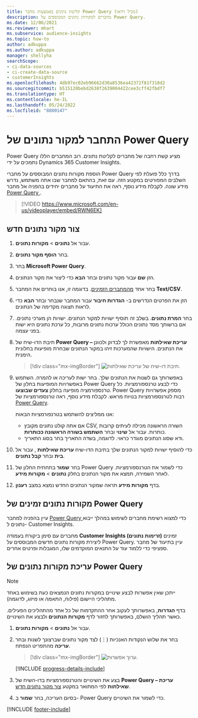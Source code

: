 ```yaml
---
title: קליטת נתונים באמצעות מחבר Power Query (מכיל וידאו)
description: מחברים למקורות נתונים המבוססים על Power Query.
ms.date: 12/06/2021
ms.reviewer: mhart
ms.subservice: audience-insights
ms.topic: how-to
author: adkuppa
ms.author: adkuppa
manager: shellyha
searchScope:
- ci-data-sources
- ci-create-data-source
- customerInsights
ms.openlocfilehash: 4db97ec02eb96662d30a8536ea42372f81f318d2
ms.sourcegitcommit: b515120bebd2638f2639004422cee3cff42fbdf7
ms.translationtype: HT
ms.contentlocale: he-IL
ms.lasthandoff: 05/24/2022
ms.locfileid: "8800147"
---
```

# <a name="connect-to-a-power-query-data-source"></a>התחבר למקור נתונים של Power Query

Power Query מציע קשת רחבה של מחברים לקליטת נתונים. רוב המחברים הללו נתמכים על ידי Dynamics 365 Customer Insights. 

הוספת מקורות נתונים המבוססים על מחברי Power Query בדרך כלל פועלת לפי השלבים המפורטים במקטע הזה. עם זאת, בהתאם למחבר שבו אתה משתמש, נדרש מידע שונה. לקבלת מידע נוסף, ראה את התיעוד על מחברים יחידים בהפניה אל מחבר [Power Query ](/power-query/connectors/).

> [!VIDEO https://www.microsoft.com/en-us/videoplayer/embed/RWN6EK]

## <a name="create-a-new-data-source"></a>צור מקור נתונים חדש

1. עבור אל **נתונים** > **מקורות נתונים**.

1. בחר **הוסף מקור נתונים**.

1. בחר **Microsoft Power Query**.

1. הזן **שם** עבור מקור נתונים ובחר **הבא** כדי ליצור את מקור הנתונים.

1. בחר אחד [מהמחברים הזמינים](#available-power-query-data-sources). בדוגמה זו, אנו בוחרים את המחבר **Text/CSV**.

1. הזן את הפרטים הנדרשים ב- **הגדרות חיבור** עבור המחבר שנבחר ובחר **הבא** כדי לראות תצוגה מקדימה של הנתונים.

1. בחר **המרת נתונים**. בשלב זה תוסיף ישויות למקור הנתונים. ישויות הן מערכי נתונים. אם ברשותך מסד נתונים הכולל ערכות נתונים מרובות, כל ערכת נתונים היא ישות בפני עצמה.

1. תיבת הדו-שיח של **Power Query – עריכת שאילתות** מאפשרת לך לבדוק ולכוונן את הנתונים. הישויות שהמערכות זיהו במקור הנתונים שבחרת מופיעות בחלונית הימנית.

   > [!div class="mx-imgBorder"]
   > ![תיבת דו-שיח של עריכת שאילתות.](media/data-manager-configure-edit-queries.png "תיבת דו-שיח של עריכת שאילתות")

1. באפשרותך גם לשנות את הנתונים שלך. בחר ישות לעריכה או להמרה. השתמש באפשרויות המופיעות בחלון של Power Query כדי לבצע טרנספורמציות. כל טרנספורמציה מופיעה בחלק **צעדים שבוצעו**. Power Query מספק אפשרויות רבות לטרנספורמציות בנויות מראש. לקבלת מידע נוסף, ראה טרנספורמציות של [Power Query](/power-query/power-query-what-is-power-query#transformations).

   אנו ממליצים להשתמש בטרנפורמציות הבאות:

   - אם אתה קולט נתונים מקובץ CSV, השורה הראשונה מכילה לעיתים קרובות כותרות. עבור אל **שינוי** ובחר **השתמש בשורה הראשונה ככותרות**.
   - ודא שסוג הנתונים מוגדר כראוי. לדוגמה, בשדה התאריך בחר בסוג התאריך.

1. כדי להוסיף ישויות למקור הנתונים שלך בתיבת הדו-שיח **עריכת שאילתות** , עבור אל **בית** ובחר **קבל נתונים**.

1. בחר **שמור** בתחתית החלון של Power Query כדי לשמור את הטרנספורמציות. לאחר השמירה, תמצא את מקור הנתונים בחלק **נתונים** > **מקורות מידע**.

1. בדף **מקורות מידע** תראה שמקור הנתונים החדש נמצא במצב **רענון**.

## <a name="available-power-query-data-sources"></a>מקורות נתונים זמינים של  Power Query

עיין בהפניה למחבר [Power Query ](/power-query/connectors/) כדי למצוא רשימת מחברים לשימוש במהלך ייבוא נתונים ל- Customer Insights. 

מחברים עם סימן ביקורת בעמודה **Customer Insights (זרימות נתונים)** זמינים ליצירת מקורות נתונים חדשים המבוססים על Power Query. עיין בתיעוד של מחבר ספציפי כדי ללמוד עוד על התנאים המוקדמים שלו, המגבלות ופרטים אחרים.

## <a name="edit-power-query-data-sources"></a>עריכת מקורות נתונים של Power Query

> [!NOTE]
> ייתכן שאין אפשרות לבצע שינויים במקורות נתונים הנמצאים כעת בשימוש באחד מתהליכי היישום (*פילוח*, *התאמה* או *מיזוג*, לדוגמה). 
>
> בדף **הגדרות**, באפשרותך לעקוב אחר ההתקדמות של כל אחד מהתהליכים הפעילים. כאשר תהליך הושלם, באפשרותך לחזור לדף **מקורות הנתונים** ולבצע את השינויים.

1. עבור אל **נתונים** > **מקורות נתונים**.

2. בחר את שלוש הנקודות האנכיות (&vellip;) לצד מקור נתונים שברצונך לשנות ובחר **עריכה** מהתפריט הנפתח.

   > [!div class="mx-imgBorder"]
   > ![ערוך אפשרות.](media/edit-option-data-sources.png "ערוך אפשרות")

   [!INCLUDE [progress-details-include](includes/progress-details-pane.md)]
   
3. בצע את השינויים והטרנספורמציות בדו-השיח של **Power Query – עריכת שאילתות** לפי המתואר במקטע [צור מקור נתונים חדש](#create-a-new-data-source).

4. בסיום העריכה, בחר **שמור** ב- Power Query כדי לשמור את השינויים.


[!INCLUDE [footer-include](includes/footer-banner.md)]
